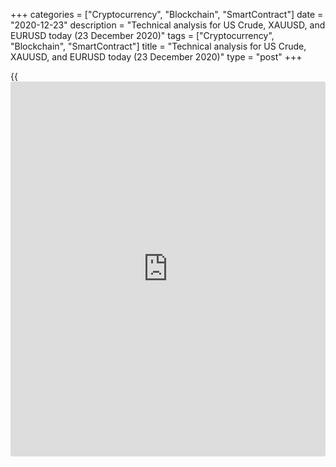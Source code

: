 +++
categories = ["Cryptocurrency", "Blockchain", "SmartContract"]
date = "2020-12-23"
description = "Technical analysis for US Crude, XAUUSD, and EURUSD today (23 December 2020)"
tags = ["Cryptocurrency", "Blockchain", "SmartContract"]
title = "Technical analysis for US Crude, XAUUSD, and EURUSD today (23 December 2020)"
type = "post"
+++

{{<iframe id="large-banner" src="https://www.bounty.group/#slide=1.0" width="100%" height="600" scrolling="no" style="border: 0px solid rgb(216, 221, 230); border-radius: 3px;">}}

2020-12-23

2020-12-23

Short-term forecast for oil, gold, and EURUSD for 23.12.2020Alex
Rodionov

I welcome my fellow traders! I have made a price forecast for US Crude,
XAUUSD, and EURUSD using a combination of margin zones methodology and
technical analysis. Based on the market analysis, I suggest entry
signals for intraday traders.

Euro price continues to correct with a target at the last week's low.

The article covers the following subjects:

## Oil price forecast for today: USCrude analysis

Oil is trading according to yesterday’s scenario. At the moment the
price is approaching the first correction target, which is the last
week's low. Once the first target is reached, take a look at the
reaction to the level. The correction can continue and reach the trend
key support [44.67 - 44.20].

The short-term trend formally remains up, because there is no price
consolidation below the trend key support [47.05 - 46.81]. However,
yesterday and today the traders exploited a corrective pattern for
selling in Additional Zone [47.56 - 47.50].

If today after the US trading session the price consolidates below the
IZ, the trend will turn down. In this case, from tomorrow enter oil
sales with the target at the lower Target Zone [44.67 - 44.20].

If the price returns to the support level, then focus on finding a buy
pattern. In this case the target for purchases will be the high of
November 18.

### [USCrude ][1]trading ideas for today:

Buy according to the pattern in Intermediary Zone [47.05 - 46.81].
TakeProfit: 49.35, Target Zone 2 [50.26 - 49.78]. StopLoss: according to
the pattern rules.

* * *

## Gold price forecast for today: XAUUSD analysis

Gold prices retreat from the border of the medium-term downtrend [1890.8
- 1879.3]. Consider selling the precious metal according to the pattern
with the first target at the last week’s low, and then at November low.

The short-term trend remains up as the trend key support [1856.7 -
1851.7] has not been broken out. This fact suggests long trades with a
target at Monday's high. For purchases, you need to identify the pattern
from the zone, and for the pattern to be identified, you first need to
update Monday’s low.

Alternative case scenario: breakout of the Intermediary Zone and
consolidation below at (during?) the US trading session. In this case,
the short-term trend will switch to a downtrend, and we will sell the
metal with the target at the lower Target Zone [1806.7 - 1796.7].

### [XAUUSD][2] trading ideas for today:

Buy according to the pattern in Intermediary Zone [1856.7 - 1851.7].
TakeProfit: 1906.0. StopLoss: according to the pattern rules.

* * *

## Euro/Dollar forecast for today: EURUSD analysis

The euro continues to correct with the target at the last week’s low. If
yesterday you have opened trades on the trendline retest, then keep them
opened to the level of 1.2122 and lower, down to the Target Zone [1.2088
- 1.2070]. After the TZ test, it is better to close all sales and look
for new purchases according to the pattern.

Let's take a look at the chart of a shorter timeframe. Yesterday the
traders tested the resistance level [1.2231 - 1.2221], from which I
recommended selling according to the pattern. The false breakout pattern
was formed during the European trading session.

Today I expect the pattern to be realized and Euro will fall to the
level of 1.2131. In this zone, it will be possible to close yesterday's
sales.

We will also observe the reaction of major traders to the retest of the
Intermediary Zone [1.2180 - 1.2171] today. If the price doesn’t break
out the zone and a buy pattern is formed in the chart, then you will
have to close short positions and go long with a target at the high of
the previous week.

### [EURUSD][3] trading ideas for today:

Keep short positions from the level [1.2231 - 1.2221]. TakeProfit:
1.2131. StopLoss: at breakeven.

* * *

P.S. Did you like my article? Share it in social networks: it will be
the best “thank you" :)

Ask me questions and comment below. I’ll be glad to answer your
questions and give necessary explanations.

 **Useful links:**

  * I recommend trying to trade with a reliable broker [here][4]. The system allows you to trade by yourself or copy successful traders from all across the globe.
  * Use my promo-code BLOG for getting deposit bonus 50% on LiteForex platform. Just enter this code in the appropriate field while [depositing][5] your trading account.
  * Telegram chat for traders: <t.me/liteforexengchat>. We are sharing the signals and trading experience
  * Telegram channel with high-quality analytics, Forex reviews, training articles, and other useful things for traders <t.me/liteforex>

## Price chart of EURUSD in real time mode

The content of this article reflects the author’s opinion and does not
necessarily reflect the official position of LiteForex. The material
published on this page is provided for informational purposes only and
should not be considered as the provision of investment advice for the
purposes of Directive 2004/39/EC.

Rate this article:

{{value}}

( {{count}} {{title}} )

   1. my.liteforex.com/trading?type=oil
   2. my.liteforex.com/trading/chart?symbol=XAUUSD
   3. my.liteforex.com/trading/chart?symbol=EURUSD
   4. my.liteforex.com/?category=analysts-opinions&slug=short-term-forecast-for-oil-gold-and-eurusd-for-23122020&openPopup=%2Fregistration%2Fpopup&utm_source=blog&utm_medium=article&utm_campaign=bonus
   5. my.liteforex.com/deposit/?category=analysts-opinions&slug=short-term-forecast-for-oil-gold-and-eurusd-for-23122020&promo_code=BLOG&utm_source=blog&utm_medium=article&utm_campaign=bonus